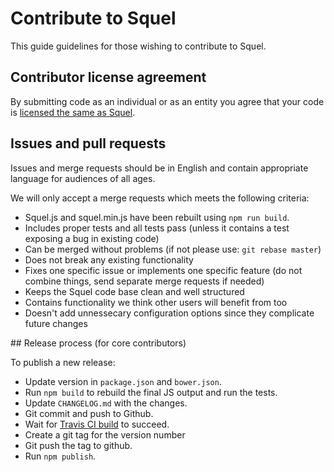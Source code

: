 # Contribute to Squel

This guide guidelines for those wishing to contribute to Squel.

## Contributor license agreement

By submitting code as an individual or as an entity you agree that your code is [licensed the same as Squel](README.md).

## Issues and pull requests

Issues and merge requests should be in English and contain appropriate language for audiences of all ages.

We will only accept a merge requests which meets the following criteria:

* Squel.js and squel.min.js have been rebuilt using `npm run build`.
* Includes proper tests and all tests pass (unless it contains a test exposing a bug in existing code)
* Can be merged without problems (if not please use: `git rebase master`)
* Does not break any existing functionality
* Fixes one specific issue or implements one specific feature (do not combine things, send separate merge requests if needed)
* Keeps the Squel code base clean and well structured
* Contains functionality we think other users will benefit from too
* Doesn't add unnessecary configuration options since they complicate future changes


## Release process (for core contributors)

To publish a new release:

* Update version in `package.json` and `bower.json`.
* Run `npm build` to rebuild the final JS output and run the tests.
* Update `CHANGELOG.md` with the changes.
* Git commit and push to Github.
* Wait for [Travis CI build](http://travis-ci.org/hiddentao/squel) to succeed.
* Create a git tag for the version number
* Git push the tag to github.
* Run `npm publish`.
